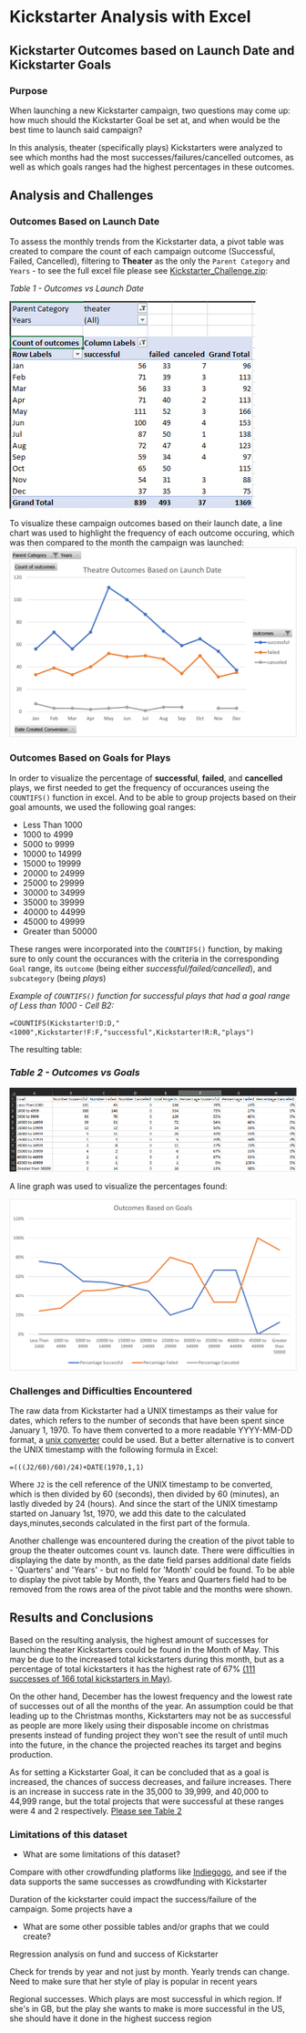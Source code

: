 # Kickstarter Analysis with Excel

## Kickstarter Outcomes based on Launch Date and Kickstarter Goals

### Purpose
When launching a new Kickstarter campaign, two questions may come up: how much should the Kickstarter Goal be set at, and when would be the best time to launch said campaign? 

In this analysis, theater (specifically plays) Kickstarters were analyzed to see which months had the most successes/failures/cancelled outcomes, as well as which goals ranges had the highest percentages in these outcomes.

## Analysis and Challenges

### Outcomes Based on Launch Date

To assess the monthly trends from the Kickstarter data, a pivot table was created to compare the count of each campaign outcome (Successful, Failed, Cancelled), filtering to **Theater** as the only the  `Parent Category` and `Years` - to see the full excel file please see [Kickstarter_Challenge.zip](Kickstarter_Challenge.zip):

*Table 1 - Outcomes vs Launch Date*

<img src="resources/Theater_Outcomes_vs_Launch-Table1.1.PNG"></img>

To visualize these campaign outcomes based on their launch date, a line chart was used to highlight the frequency of each outcome occuring, which was then compared to the month the campaign was launched:
<img src="resources/Theater_Outcomes_vs_Launch.png"></img>


### Outcomes Based on Goals for Plays

In order to visualize the percentage of **successful**, **failed**, and **cancelled** plays, we first needed to get the frequency of occurances useing the `COUNTIFS()` function in excel. And to be able to group projects based on their goal amounts, we used the following goal ranges:

* Less Than 1000
* 1000 to 4999
* 5000 to 9999
* 10000 to 14999
* 15000 to 19999
* 20000 to 24999
* 25000 to 29999
* 30000 to 34999
* 35000 to 39999
* 40000 to 44999
* 45000 to 49999
* Greater than 50000

These ranges were incorporated into the `COUNTIFS()` function, by making sure to only count the occurances with the criteria in the corresponding `Goal` range, its `outcome` (being either *successful/failed/cancelled*), and `subcategory` (being *plays*)

*Example of `COUNTIFS()` function for successful plays that had a goal range of Less than 1000 - Cell B2:*
```
=COUNTIFS(Kickstarter!D:D,"<1000",Kickstarter!F:F,"successful",Kickstarter!R:R,"plays")
```

The resulting table:

### *Table 2 - Outcomes vs Goals*

<img src="resources/Outcomes_vs_Goals-Table2.png"></img>

A line graph was used to visualize the percentages found: 

<img src="resources/Outcomes_vs_Goals.png"></img>




### Challenges and Difficulties Encountered

The raw data from Kickstarter had a UNIX timestamps as their value for dates, which refers to the number of seconds that have been spent since January 1, 1970. To have them converted to a more readable YYYY-MM-DD format, a [unix converter](https://www.epochconverter.com/) could be used. But a better alternative is to convert the UNIX timestamp with the following formula in Excel:

```
=(((J2/60)/60)/24)+DATE(1970,1,1)
```

Where `J2` is the cell reference of the UNIX timestamp to be converted, which is then divided by 60 (seconds), then divided by 60 (minutes), an lastly diveded by 24 (hours). And since the start of the UNIX timestamp started on January 1st, 1970, we add this date to the calculated days,minutes,seconds calculated in the first part of the formula.

Another challenge was encountered during the creation of the pivot table to group the theater outcomes count vs. launch date. There were difficulties in displaying the date by month, as the date field parses additional date fields - 'Quarters' and 'Years' - but no field for 'Month' could be found. To be able to display the pivot table by Month, the Years and Quarters field had to be removed from the rows area of the pivot table and the months were shown.

## Results and Conclusions

Based on the resulting analysis, the highest amount of successes for launching theater Kickstarters could be found in the Month of May. This may be due to the increased total kickstarters during this month, but as a percentage of total kickstarters it has the highest rate of 67% [(111 successes of 166 total kickstarters in May)](#outcomes-based-on-launch-date).

On the other hand, December has the lowest frequency and the lowest rate of successes out of all the months of the year. An assumption could be that leading up to the Christmas months, Kickstarters may not be as successful as people are more likely using their disposable income on christmas presents instead of funding project they won't see the result of until much into the future, in the chance the projected reaches its target and begins production.

As for setting a Kickstarter Goal, it can be concluded that as a goal is increased, the chances of success decreases, and failure increases. There is an increase in success rate in the 35,000 to 39,999, and 40,000 to 44,999 range, but the total projects that were successful at these ranges were 4 and 2 respectively. [Please see Table 2](table_2_-_outcomes_vs_goals)


### Limitations of this dataset
- What are some limitations of this dataset?

Compare with other crowdfunding platforms like [Indiegogo](https://www.indiegogo.com/), and see if the data supports the same successes as crowdfunding with Kickstarter

Duration of the kickstarter could impact the success/failure of the campaign. Some projects have a 

- What are some other possible tables and/or graphs that we could create?

Regression analysis on fund and success of Kickstarter

Check for trends by year and not just by month. Yearly trends can change. Need to make sure that her style of play is popular in recent years

Regional successes. Which plays are most successful in which region. If she's in GB, but the play she wants to make is more successful in the US, she should have it done in the highest success region